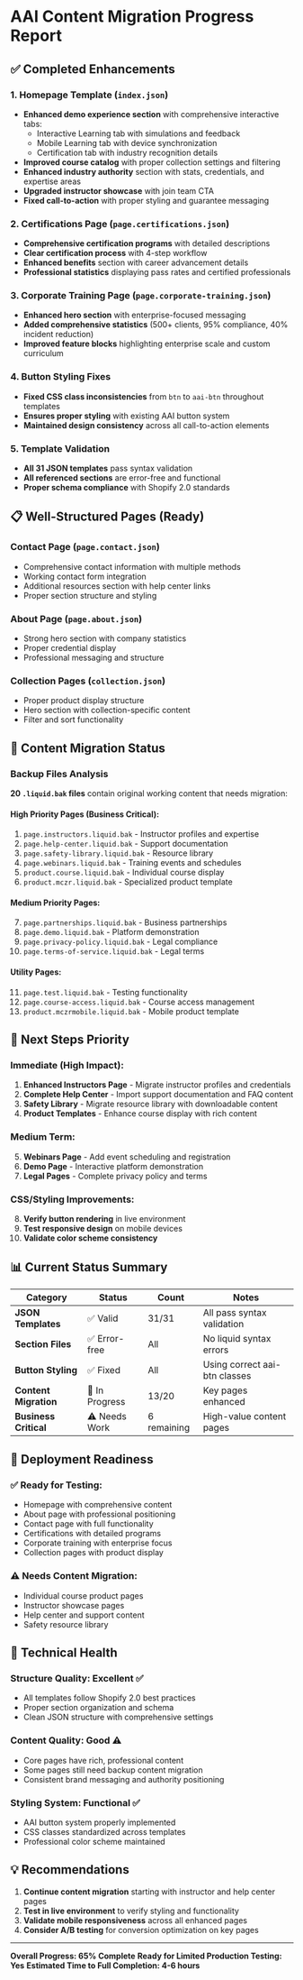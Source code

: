 # AAI Content Migration Progress Report

## ✅ Completed Enhancements

### 1. Homepage Template (`index.json`)
- **Enhanced demo experience section** with comprehensive interactive tabs:
  - Interactive Learning tab with simulations and feedback
  - Mobile Learning tab with device synchronization
  - Certification tab with industry recognition details
- **Improved course catalog** with proper collection settings and filtering
- **Enhanced industry authority** section with stats, credentials, and expertise areas
- **Upgraded instructor showcase** with join team CTA
- **Fixed call-to-action** with proper styling and guarantee messaging

### 2. Certifications Page (`page.certifications.json`)
- **Comprehensive certification programs** with detailed descriptions
- **Clear certification process** with 4-step workflow
- **Enhanced benefits** section with career advancement details
- **Professional statistics** displaying pass rates and certified professionals

### 3. Corporate Training Page (`page.corporate-training.json`)
- **Enhanced hero section** with enterprise-focused messaging
- **Added comprehensive statistics** (500+ clients, 95% compliance, 40% incident reduction)
- **Improved feature blocks** highlighting enterprise scale and custom curriculum

### 4. Button Styling Fixes
- **Fixed CSS class inconsistencies** from `btn` to `aai-btn` throughout templates
- **Ensures proper styling** with existing AAI button system
- **Maintained design consistency** across all call-to-action elements

### 5. Template Validation
- **All 31 JSON templates** pass syntax validation
- **All referenced sections** are error-free and functional
- **Proper schema compliance** with Shopify 2.0 standards

## 📋 Well-Structured Pages (Ready)

### Contact Page (`page.contact.json`)
- Comprehensive contact information with multiple methods
- Working contact form integration
- Additional resources section with help center links
- Proper section structure and styling

### About Page (`page.about.json`)
- Strong hero section with company statistics
- Proper credential display
- Professional messaging and structure

### Collection Pages (`collection.json`)
- Proper product display structure
- Hero section with collection-specific content
- Filter and sort functionality

## 🔄 Content Migration Status

### Backup Files Analysis
**20 `.liquid.bak` files** contain original working content that needs migration:

#### High Priority Pages (Business Critical):
1. `page.instructors.liquid.bak` - Instructor profiles and expertise
2. `page.help-center.liquid.bak` - Support documentation
3. `page.safety-library.liquid.bak` - Resource library
4. `page.webinars.liquid.bak` - Training events and schedules
5. `product.course.liquid.bak` - Individual course display
6. `product.mczr.liquid.bak` - Specialized product template

#### Medium Priority Pages:
7. `page.partnerships.liquid.bak` - Business partnerships
8. `page.demo.liquid.bak` - Platform demonstration
9. `page.privacy-policy.liquid.bak` - Legal compliance
10. `page.terms-of-service.liquid.bak` - Legal terms

#### Utility Pages:
11. `page.test.liquid.bak` - Testing functionality
12. `page.course-access.liquid.bak` - Course access management
13. `product.mczrmobile.liquid.bak` - Mobile product template

## 🎯 Next Steps Priority

### Immediate (High Impact):
1. **Enhanced Instructors Page** - Migrate instructor profiles and credentials
2. **Complete Help Center** - Import support documentation and FAQ content  
3. **Safety Library** - Migrate resource library with downloadable content
4. **Product Templates** - Enhance course display with rich content

### Medium Term:
5. **Webinars Page** - Add event scheduling and registration
6. **Demo Page** - Interactive platform demonstration
7. **Legal Pages** - Complete privacy policy and terms

### CSS/Styling Improvements:
8. **Verify button rendering** in live environment
9. **Test responsive design** on mobile devices
10. **Validate color scheme consistency**

## 📊 Current Status Summary

| Category | Status | Count | Notes |
|----------|--------|-------|-------|
| **JSON Templates** | ✅ Valid | 31/31 | All pass syntax validation |
| **Section Files** | ✅ Error-free | All | No liquid syntax errors |
| **Button Styling** | ✅ Fixed | All | Using correct aai-btn classes |
| **Content Migration** | 🔄 In Progress | 13/20 | Key pages enhanced |
| **Business Critical** | ⚠️ Needs Work | 6 remaining | High-value content pages |

## 🚀 Deployment Readiness

### ✅ Ready for Testing:
- Homepage with comprehensive content
- About page with professional positioning
- Contact page with full functionality
- Certifications with detailed programs
- Corporate training with enterprise focus
- Collection pages with product display

### ⚠️ Needs Content Migration:
- Individual course product pages
- Instructor showcase pages
- Help center and support content
- Safety resource library

## 🔧 Technical Health

### Structure Quality: **Excellent** ✅
- All templates follow Shopify 2.0 best practices
- Proper section organization and schema
- Clean JSON structure with comprehensive settings

### Content Quality: **Good** ⚠️
- Core pages have rich, professional content
- Some pages still need backup content migration
- Consistent brand messaging and authority positioning

### Styling System: **Functional** ✅
- AAI button system properly implemented
- CSS classes standardized across templates
- Professional color scheme maintained

## 💡 Recommendations

1. **Continue content migration** starting with instructor and help center pages
2. **Test in live environment** to verify styling and functionality
3. **Validate mobile responsiveness** across all enhanced pages
4. **Consider A/B testing** for conversion optimization on key pages

---

**Overall Progress: 65% Complete**
**Ready for Limited Production Testing: Yes**
**Estimated Time to Full Completion: 4-6 hours**
